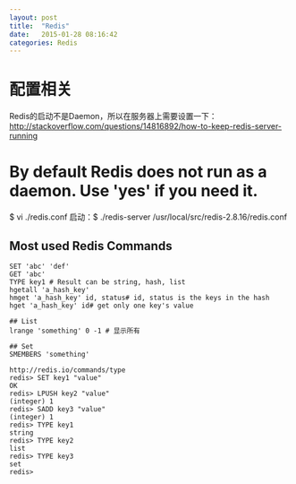 ```yaml
---
layout: post
title:  "Redis"
date:   2015-01-28 08:16:42
categories: Redis
---
```

# 配置相关
Redis的启动不是Daemon，所以在服务器上需要设置一下：
http://stackoverflow.com/questions/14816892/how-to-keep-redis-server-running

 # By default Redis does not run as a daemon. Use 'yes' if you need it.

$ vi ./redis.conf
启动：$ ﻿./redis-server /usr/local/src/redis-2.8.16/redis.conf


## Most used Redis Commands
```
SET 'abc' 'def'
GET 'abc'
TYPE key1 # Result can be string, hash, list
hgetall 'a_hash_key'
hmget 'a_hash_key' id, status# id, status is the keys in the hash
hget 'a_hash_key' id# get only one key's value

## List
lrange 'something' 0 -1 # 显示所有

## Set
SMEMBERS 'something'

http://redis.io/commands/type
redis> SET key1 "value"
OK
redis> LPUSH key2 "value"
(integer) 1
redis> SADD key3 "value"
(integer) 1
redis> TYPE key1
string
redis> TYPE key2
list
redis> TYPE key3
set
redis>
```